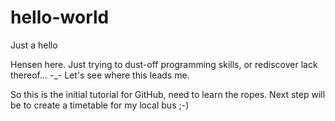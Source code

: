 # hello-world
Just a hello 

Hensen here.
Just trying to dust-off programming skills, or rediscover lack thereof... -_- 
Let's see where this leads me.

So this is the initial tutorial for GitHub, need to learn the ropes.
Next step will be to create a timetable for my local bus ;-)
